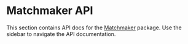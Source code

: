 # Matchmaker API

This section contains API docs for the [Matchmaker](https://www.nuget.org/packages/Matchmaker) package. Use the sidebar
to navigate the API documentation.
